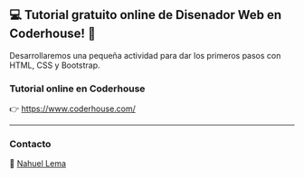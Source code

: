 ## 💻 Tutorial gratuito online de Disenador Web en Coderhouse! 👊
Desarrollaremos una pequeña actividad para dar los primeros pasos con HTML, CSS y Bootstrap.

### Tutorial online en Coderhouse

👉 https://www.coderhouse.com/

---

### Contacto

👋 [Nahuel Lema](https://www.linkedin.com/in/nahuellema/)
